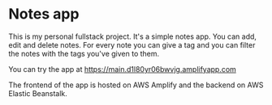 # Notes app
This is my personal fullstack project. It's a simple notes app. You can add, edit and delete notes. For every note you can give a tag and you can filter the notes
with the tags you've given to them.

You can try the app at https://main.d1l80yr06bwvjg.amplifyapp.com

The frontend of the app is hosted on AWS Amplify and the backend on AWS Elastic Beanstalk.
